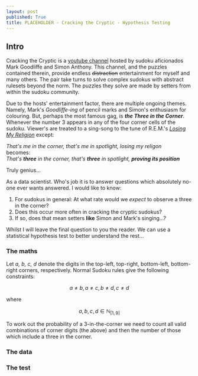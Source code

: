 ```yaml
---
layout: post
published: True
title: PLACEHOLDER - Cracking the Cryptic - Hypothesis Testing
---
```


## Intro

Cracking the Cryptic is a [youtube channel](https://www.youtube.com/@CrackingTheCryptic) hosted by sudoku aficionados Mark Goodliffe and Simon Anthony. This channel, and the puzzles contained therein, provide endless ~~distraction~~ entertainment for myself and many others. The pair take turns to solve complex sudokus with abstract rulesets beyond the norm. The puzzles they solve are made by setters from within the sudoku community.  

Due to the hosts' entertainment factor, there are multiple ongoing themes. Namely, Mark's _Goodliffe-ing_ of pencil marks and Simon's enthusiasm for colouring. But, perhaps the most famous gag, is **_the Three in the Corner_**. Whenever the number 3 appears in any of the four corner cells of the sudoku. Viewer's are treated to a sing-song to the tune of R.E.M.'s [_Losing My Religion_](https://www.youtube.com/watch?v=xwtdhWltSIg) except:  

_That's me in the corner, that's me in spotlight, losing my religon_  
becomes:  
_That's **three** in the corner, that's **three** in spotlight, **proving its position**_  

Truly genius...  

As a data scientist. Who's job it is to answer questions which absolutely no-one ever wants answered. I would like to know:
1. For sudokus in general: At what rate would we _expect_ to observe a three in the corner?
2. Does this occur more often in cracking the cryptic sudokus?
3. If so, does that mean setters **like** Simon and Mark's singing...?

Whilst I will leave the final question to you the reader. We can use a statistical hypothesis test to better understand the rest...  

### The maths

Let _a, b, c, d_ denote the digits in the top-left, top-right, bottom-left, bottom-right corners, respectively. Normal Sudoku rules give the following constraints:  

$$ a \ne b, a \ne c, b \ne d, c \ne d $$  

where  

$$ a,b,c,d \in \mathbb{N}_{[1,9]} $$  

To work out the probability of a 3-in-the-corner we need to count all valid combinations of corner digits (the above) and then the number of those which include a three in the corner.

### The data

### The test
